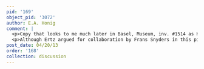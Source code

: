 ```yaml
---
pid: '169'
object_pid: '3072'
author: E.A. Honig
comment: |
  <p>Copy that looks to me much later in Basel, Museum, inv. #1514 as H. van Balen (panel, 46.5 x 74. </p>
  <p>Although Ertz argued for collaboration by Frans Snyders in this piece, Neumeister in Munich 2013 says that the execution of the animals etc. is all consistent with Jan's work which makes sense; Robels had already said that Snyders never collaborated with Jan, which seems to be true.</p>
post_date: 04/20/13
order: '168'
collection: discussion
---
```

